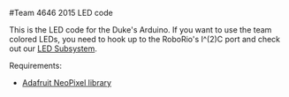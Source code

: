 #Team 4646 2015 LED code

This is the LED code for the Duke's Arduino. If you want to use the team colored LEDs, you need to hook up to the RoboRio's I^(2)C port and check out our [LED Subsystem](https://github.com/frc4646/frc4646-2015-competition-code/blob/stable/src/Subsystems/LEDSystem.cpp).

Requirements:  
* [Adafruit NeoPixel library](https://github.com/adafruit/Adafruit_NeoPixel)  
